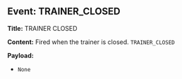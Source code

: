 ## Event: TRAINER_CLOSED

**Title:** TRAINER CLOSED

**Content:**
Fired when the trainer is closed.
`TRAINER_CLOSED`

**Payload:**
- `None`
